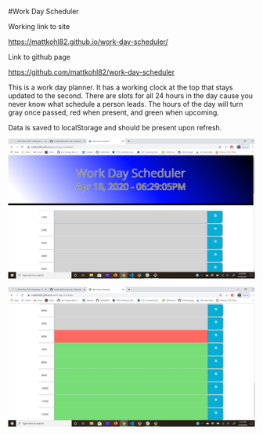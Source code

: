 #Work Day Scheduler

Working link to site 

https://mattkohl82.github.io/work-day-scheduler/

Link to github page

https://github.com/mattkohl82/work-day-scheduler

This is a work day planner. It has a working clock at the top that stays updated to the second. 
There are slots for all 24 hours in the day cause you never know what schedule a person leads. The hours
of the day will turn gray once passed, red when present, and green when upcoming. 

Data is saved to localStorage and should be present upon refresh. 

![Planner](./images/screenshot.jpg)


![Time chaging colors](./images/screenshot2.jpg)